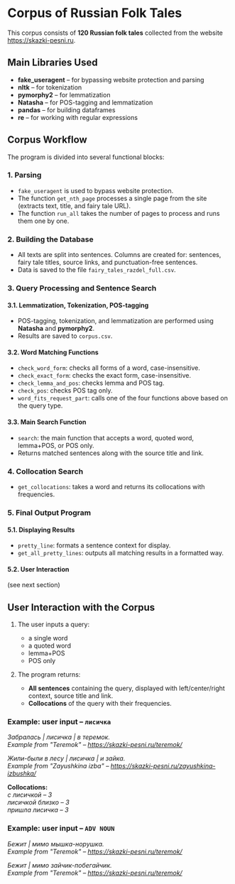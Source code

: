# Corpus of Russian Folk Tales
This corpus consists of **120 Russian folk tales** collected from the website https://skazki-pesni.ru.

## Main Libraries Used

- **fake_useragent** – for bypassing website protection and parsing  
- **nltk** – for tokenization  
- **pymorphy2** – for lemmatization  
- **Natasha** – for POS-tagging and lemmatization  
- **pandas** – for building dataframes  
- **re** – for working with regular expressions  

## Corpus Workflow

The program is divided into several functional blocks:

### 1. Parsing

- `fake_useragent` is used to bypass website protection.  
- The function `get_nth_page` processes a single page from the site (extracts text, title, and fairy tale URL).  
- The function `run_all` takes the number of pages to process and runs them one by one.

### 2. Building the Database

- All texts are split into sentences. Columns are created for: sentences, fairy tale titles, source links, and punctuation-free sentences.  
- Data is saved to the file `fairy_tales_razdel_full.csv`.

### 3. Query Processing and Sentence Search

#### 3.1. Lemmatization, Tokenization, POS-tagging

- POS-tagging, tokenization, and lemmatization are performed using **Natasha** and **pymorphy2**.  
- Results are saved to `corpus.csv`.

#### 3.2. Word Matching Functions

- `check_word_form`: checks all forms of a word, case-insensitive.  
- `check_exact_form`: checks the exact form, case-insensitive.  
- `check_lemma_and_pos`: checks lemma and POS tag.  
- `check_pos`: checks POS tag only.  
- `word_fits_request_part`: calls one of the four functions above based on the query type.

#### 3.3. Main Search Function

- `search`: the main function that accepts a word, quoted word, lemma+POS, or POS only.  
- Returns matched sentences along with the source title and link.

### 4. Collocation Search

- `get_collocations`: takes a word and returns its collocations with frequencies.

### 5. Final Output Program

#### 5.1. Displaying Results

- `pretty_line`: formats a sentence context for display.  
- `get_all_pretty_lines`: outputs all matching results in a formatted way.

#### 5.2. User Interaction  
(see next section)

## User Interaction with the Corpus

1. The user inputs a query:  
   - a single word  
   - a quoted word  
   - lemma+POS  
   - POS only  

2. The program returns:  
   - **All sentences** containing the query, displayed with left/center/right context, source title and link.  
   - **Collocations** of the query with their frequencies.

### Example: user input – `лисичка`

*Забралась | лисичка | в теремок.*  
_Example from "Teremok" – https://skazki-pesni.ru/teremok/_

*Жили-были в лесу | лисичка | и зайка.*  
_Example from "Zayushkina izba" – https://skazki-pesni.ru/zayushkina-izbushka/_

**Collocations:**  
*с лисичкой – 3*  
*лисичкой близко – 3*  
*пришла лисичка – 3*

### Example: user input – `ADV NOUN`

*Бежит | мимо мышка-норушка.*  
_Example from "Teremok" – https://skazki-pesni.ru/teremok/_

*Бежит | мимо зайчик-побегайчик.*  
_Example from "Teremok" – https://skazki-pesni.ru/teremok/_
